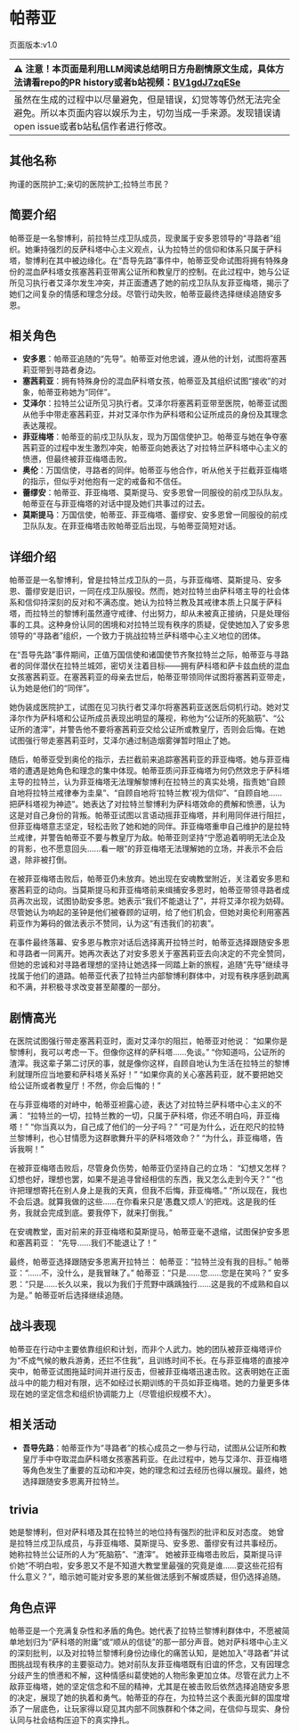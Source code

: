 # 帕蒂亚
页面版本:v1.0
 

| :warning: 注意！本页面是利用LLM阅读总结明日方舟剧情原文生成，具体方法请看repo的PR history或者b站视频：[BV1gdJ7zqESe](https://www.bilibili.com/video/BV1gdJ7zqESe/)         |
|:----------------------------|
| 虽然在生成的过程中以尽量避免，但是错误，幻觉等等仍然无法完全避免。所以本页面内容以娱乐为主，切勿当成一手来源。发现错误请open issue或者b站私信作者进行修改。|



## 其他名称
拘谨的医院护工;亲切的医院护工;拉特兰市民？
## 简要介绍
帕蒂亚是一名黎博利，前拉特兰戍卫队成员，现隶属于安多恩领导的“寻路者”组织。她秉持强烈的反萨科塔中心主义观点，认为拉特兰的信仰和体系只属于萨科塔，黎博利在其中被边缘化。在“吾导先路”事件中，帕蒂亚受命试图将拥有特殊身份的混血萨科塔女孩塞茜莉亚带离公证所和教皇厅的控制。在此过程中，她与公证所见习执行者艾泽尔发生冲突，并正面遭遇了她的前戍卫队队友菲亚梅塔，揭示了她们之间复杂的情感和理念分歧。尽管行动失败，帕蒂亚最终选择继续追随安多恩。
## 相关角色
-   **安多恩**：帕蒂亚追随的“先导”。帕蒂亚对他忠诚，遵从他的计划，试图将塞茜莉亚带到寻路者身边。
-   **塞茜莉亚**：拥有特殊身份的混血萨科塔女孩，帕蒂亚及其组织试图“接收”的对象，帕蒂亚称她为“同伴”。
-   **艾泽尔**：拉特兰公证所见习执行者。艾泽尔将塞茜莉亚带至医院，帕蒂亚试图从他手中带走塞茜莉亚，并对艾泽尔作为萨科塔和公证所成员的身份及其理念表达蔑视。
-   **菲亚梅塔**：帕蒂亚的前戍卫队队友，现为万国信使护卫。帕蒂亚与她在争夺塞茜莉亚的过程中发生激烈冲突，帕蒂亚向她表达了对拉特兰萨科塔中心主义的愤懑，但最终被菲亚梅塔击败。
-   **奥伦**：万国信使，寻路者的同伴。帕蒂亚与他合作，听从他关于拦截菲亚梅塔的指示，但似乎对他抱有一定的戒备和不信任。
-   **蕾缪安**：帕蒂亚、菲亚梅塔、莫斯提马、安多恩曾一同服役的前戍卫队队友。帕蒂亚在与菲亚梅塔的对话中提及她们共事过的过去。
-   **莫斯提马**：万国信使，帕蒂亚、菲亚梅塔、蕾缪安、安多恩曾一同服役的前戍卫队队友。在菲亚梅塔击败帕蒂亚后出现，与帕蒂亚简短对话。
## 详细介绍
帕蒂亚是一名黎博利，曾是拉特兰戍卫队的一员，与菲亚梅塔、莫斯提马、安多恩、蕾缪安是旧识，一同在戍卫队服役。然而，她对拉特兰由萨科塔主导的社会体系和信仰持深刻的反对和不满态度。她认为拉特兰教及其戒律本质上只属于萨科塔，而拉特兰的黎博利虽然遵守戒律、付出努力，却从未被真正接纳，只是处理俗事的工具。这种身份认同的困境和对拉特兰现有秩序的质疑，促使她加入了安多恩领导的“寻路者”组织，一个致力于挑战拉特兰萨科塔中心主义地位的团体。

在“吾导先路”事件期间，正值万国信使和诸国使节齐聚拉特兰之际，帕蒂亚与寻路者的同伴潜伏在拉特兰城郊，密切关注着目标——拥有萨科塔和萨卡兹血统的混血女孩塞茜莉亚。在塞茜莉亚的母亲去世后，帕蒂亚带领同伴试图将塞茜莉亚带走，认为她是他们的“同伴”。

她伪装成医院护工，试图在见习执行者艾泽尔将塞茜莉亚送医后伺机行动。她对艾泽尔作为萨科塔和公证所成员表现出明显的蔑视，称他为“公证所的死脑筋”、“公证所的渣滓”，并警告他不要将塞茜莉亚交给公证所或教皇厅，否则会后悔。在她试图强行带走塞茜莉亚时，艾泽尔通过制造烟雾弹暂时阻止了她。

随后，帕蒂亚受到奥伦的指示，去拦截前来追踪塞茜莉亚的菲亚梅塔。她与菲亚梅塔的遭遇是她角色和理念的集中体现。帕蒂亚质问菲亚梅塔为何仍然效忠于萨科塔主导的拉特兰，认为菲亚梅塔无法理解黎博利在拉特兰的真实处境，指责她“自顾自地将拉特兰戒律奉为圭臬”、“自顾自地将‘拉特兰教’视为信仰”、“自顾自地......把萨科塔视为神迹”。她表达了对拉特兰黎博利为萨科塔效命的费解和愤懑，认为这是对自己身份的背叛。帕蒂亚试图以言语动摇菲亚梅塔，并利用同伴进行阻拦，但菲亚梅塔意志坚定，轻松击败了她和她的同伴。菲亚梅塔重申自己维护的是拉特兰戒律，并警告帕蒂亚不要与教皇厅为敌。帕蒂亚则坚持“宁愿追着明明无法企及的背影，也不愿意回头......看一眼”的菲亚梅塔无法理解她的立场，并表示不会后退，除非被打倒。

在被菲亚梅塔击败后，帕蒂亚仍未放弃。她出现在安魂教堂附近，关注着安多恩和塞茜莉亚的动向。当莫斯提马和菲亚梅塔前来缉捕安多恩时，帕蒂亚带领寻路者成员再次出现，试图协助安多恩。她表示“我们不能退让了”，并将艾泽尔视为妨碍。尽管她认为响起的圣钟是他们被眷顾的证明，给了他们机会，但她对奥伦利用塞茜莉亚作为筹码的做法表示不赞同，认为这“有违我们的初衷”。

在事件最终落幕、安多恩与教宗对话后选择离开拉特兰时，帕蒂亚选择跟随安多恩和寻路者一同离开。她再次表达了对安多恩关于塞茜莉亚去向决定的不完全赞同，但她的忠诚和对寻路者理想的坚持让她选择一同踏上新的旅程，追随“先导”继续寻找属于他们的道路。帕蒂亚代表了拉特兰内部黎博利群体中，对现有秩序感到疏离和不满，并积极寻求改变甚至颠覆的一部分。
## 剧情高光
在医院试图强行带走塞茜莉亚时，面对艾泽尔的阻拦，帕蒂亚对他说：
“如果你是黎博利，我可以考虑一下。但像你这样的萨科塔......免谈。”
“你知道吗，公证所的渣滓。我这辈子第二讨厌的事，就是像你这样，自顾自地认为生活在拉特兰的黎博利就理所应当地要和萨科塔关系好！”
“如果你真的关心塞茜莉亚，就不要把她交给公证所或者教皇厅！不然，你会后悔的！”

在与菲亚梅塔的对峙中，帕蒂亚袒露心迹，表达了对拉特兰萨科塔中心主义的不满：
“拉特兰的一切，拉特兰教的一切，只属于萨科塔，你还不明白吗，菲亚梅塔！”
“你当真以为，自己成了他们的一分子吗？”
“可是为什么，近在咫尺的拉特兰黎博利，也心甘情愿为这群歌舞升平的萨科塔效命？”
“为什么，菲亚梅塔，告诉我啊！”

在被菲亚梅塔击败后，尽管身负伤势，帕蒂亚仍坚持自己的立场：
“幻想又怎样？幻想也好，理想也罢，如果不是追寻曾经相信的东西，我又怎么走到今天？”
“也许把理想寄托在别人身上是我的天真，但我不后悔，菲亚梅塔。”
“所以现在，我也不会后退。就算我做的这些......在你看来只是‘愚蠢又烦人’的把戏。这是我的任务，我就会完成到底。要我停下，就来打倒我。”

在安魂教堂，面对前来的菲亚梅塔和莫斯提马，帕蒂亚毫不退缩，试图保护安多恩和塞茜莉亚：
“先导......我们不能退让了！”

最终，帕蒂亚选择跟随安多恩离开拉特兰：
帕蒂亚：“拉特兰没有我的目标。”
帕蒂亚：“......不，没什么，是我冒昧了。”
帕蒂亚：“只是......您......您是在笑吗？”
安多恩：“只是......长久以来，我以为我们于荒野中踽踽独行......这是我的不成熟和自以为是。”
帕蒂亚听后选择继续追随。
## 战斗表现
帕蒂亚在行动中主要依靠组织和计划，而非个人武力。她的团队被菲亚梅塔评价为“不成气候的散兵游勇，还拦不住我”，且训练时间不长。在与菲亚梅塔的直接冲突中，帕蒂亚试图拖延时间并进行反击，但被菲亚梅塔迅速击败。这表明她在正面战斗中的能力相对有限，远不如经过长期训练的干员如菲亚梅塔。她的力量更多体现在她的坚定信念和组织协调能力上（尽管组织规模不大）。
## 相关活动
-   **吾导先路**：帕蒂亚作为“寻路者”的核心成员之一参与行动，试图从公证所和教皇厅手中夺取混血萨科塔女孩塞茜莉亚。在此过程中，她与艾泽尔、菲亚梅塔等角色发生了重要的互动和冲突，她的理念和过去经历也得以展现。最终，她选择跟随安多恩离开拉特兰。
## trivia
她是黎博利，但对萨科塔及其在拉特兰的地位持有强烈的批评和反对态度。
她曾是拉特兰戍卫队成员，与菲亚梅塔、莫斯提马、安多恩、蕾缪安有过共事经历。
她称拉特兰公证所的人为“死脑筋”、“渣滓”。
她被菲亚梅塔击败后，莫斯提马评价她“不明白啦，安多恩又不是不知道大教堂里最强的究竟是谁......耍这些花招有什么意义？”，暗示她可能对安多恩的某些做法感到不解或质疑，但仍选择追随。
## 角色点评
帕蒂亚是一个充满复杂性和矛盾的角色。她代表了拉特兰黎博利群体中，不愿被简单地划归为“萨科塔的附庸”或“顺从的信徒”的那一部分声音。她对萨科塔中心主义的深刻批判，以及对拉特兰黎博利身份边缘化的痛苦认知，是她加入“寻路者”并试图挑战现有秩序的主要驱动力。她对前队友菲亚梅塔既有旧谊的怀念，又有因理念分歧产生的愤懑和不解，这种情感纠葛使她的人物形象更加立体。尽管在武力上不敌菲亚梅塔，她的坚定信念和不屈的精神，尤其是在被击败后依然选择追随安多恩的决定，展现了她的执着和勇气。帕蒂亚的存在，为拉特兰这个表面光鲜的国度增添了一层底色，让玩家得以窥见其内部不同族群和个体之间，在信仰与现实、身份认同与社会结构压迫下的真实挣扎。